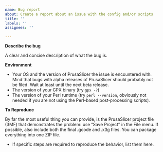 ```yaml
---
name: Bug report
about: Create a report about an issue with the config and/or scripts
title: ''
labels: ''
assignees: ''

---
```


**Describe the bug**

A clear and concise description of what the bug is.

**Environment**

* Your OS and the version of PrusaSlicer the issue is encountered with.
  Mind that bugs with alpha releases of PrusaSlicer should probably not be filed. Wait at least until the next beta release.
* The version of your GPX binary (try `gpx -?`)
* The version of your Perl runtime (try `perl --version`, obviously not needed if you are not using the Perl-based post-processing scripts).

**To Reproduce**

By far the most useful thing you can provide, is the PrusaSlicer project file (3MF) that demonstrates the problem: use “Save Project” in the File menu. If possible, also include both the final .gcode and .x3g files. You can package everything into one ZIP file.
* If specific steps are required to reproduce the behavior, list them here.
